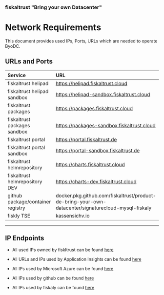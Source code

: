 ### fiskaltrust "Bring your own Datacenter"
# Network Requirements

This document provides used IPs, Ports, URLs which are needed to operate ByoDC.

## URLs and Ports

| Service | URL | Protocol | Port(s) |
| :----- | :----- | :------ | :----------- |
| fiskaltrust helipad | https://helipad.fiskaltrust.cloud | TCP | 443 |
| fiskaltrust helipad sandbox | https://helipad-sandbox.fiskaltrust.cloud | TCP | 443 |
| fiskaltrust packages | https://packages.fiskaltrust.cloud | TCP | 443 |
| fiskaltrust packages sandbox | https://packages-sandbox.fiskaltrust.cloud | TCP | 443 |
| fiskaltrust portal | https://portal.fiskaltrust.de | TCP | 443 |
| fiskaltrust portal sandbox | https://portal-sandbox.fiskaltrust.de | TCP | 443 |
| fiskaltrust helmrepository | https://charts.fiskaltrust.cloud | TCP | 443 |
| fiskaltrust helmrepository DEV | https://charts-dev.fiskaltrust.cloud | TCP | 443 |
| github package/container registry | docker.pkg.github.com/fiskaltrust/product-de-bring-your-own-datacenter/signaturecloud-mysql-fiskaly | TCP | 443 |
| fiskly TSE | kassensichv.io | TCP | 443 |

---

## IP Endpoints
- All used IPs owned by fiskltrust can be found [here](https://docs.fiskaltrust.cloud/doc/productdescription-de-doc/for-posdealers/04-after-sales/troubleshooting-firewall.html?q=ip)

- All URLs and IPs used by Application Insights can be found [here](https://docs.microsoft.com/en-us/azure/azure-monitor/app/ip-addresses)

- All IPs used by Microsoft Azure can be found [here](https://www.microsoft.com/en-us/download/details.aspx?id=56519)

- All IPs used by github can be found [here](https://docs.github.com/en/free-pro-team@latest/github/authenticating-to-github/about-githubs-ip-addresses)
  
- All IPs used by fiskaly can be found [here]()